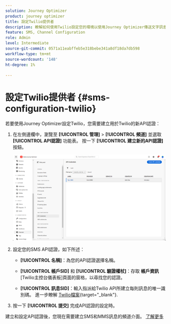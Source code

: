 ```yaml
---
solution: Journey Optimizer
product: journey optimizer
title: 設定Twilio提供者
description: 瞭解如何使用Twilio設定您的環境以使用Journey Optimizer傳送文字訊息
feature: SMS, Channel Configuration
role: Admin
level: Intermediate
source-git-commit: 0571a11eabffeb5e318bebe341a8df18da7db598
workflow-type: tm+mt
source-wordcount: '148'
ht-degree: 1%

---
```


# 設定Twilio提供者 {#sms-configuration-twilio}

若要使用Journey Optimizer設定Twilio，您需要建立用於Twilio的新API認證：

1. 在左側邊欄中，瀏覽至 **[!UICONTROL 管理]** > **[!UICONTROL 頻道]** 並選取 **[!UICONTROL API認證]** 功能表。 按一下 **[!UICONTROL 建立新的API認證]** 按鈕。

   ![](assets/sms_6.png)

1. 設定您的SMS API認證，如下所述：

   * **[!UICONTROL 名稱]**：為您的API認證選擇名稱。

   * **[!UICONTROL 帳戶SID]** 和 **[!UICONTROL 驗證權杖]**：存取 **帳戶資訊** [Twilio主控台儀表板]頁面的窗格，以尋找您的認證。

   * **[!UICONTROL 訊息SID]**：輸入指派給Twilio API所建立每則訊息的唯一識別碼。 進一步瞭解 [Twilio檔案](https://support.twilio.com/hc/en-us/articles/223134387-What-is-a-Message-SID-){target="_blank"}.

1. 按一下 **[!UICONTROL 提交]** 完成API認證的設定時。

建立和設定API認證後，您現在需要建立SMS和MMS訊息的頻道介面。 [了解更多](sms-configuration-surface.md)

